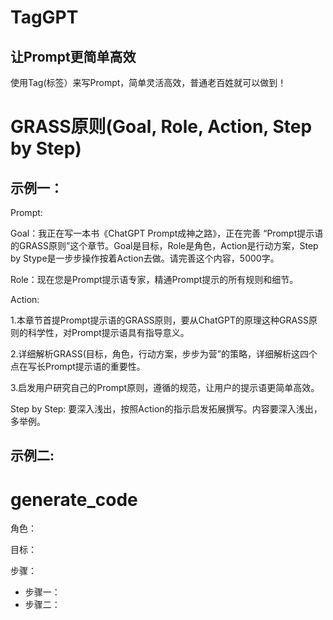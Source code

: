 # TagGPT

## 让Prompt更简单高效

使用Tag(标签）来写Prompt，简单灵活高效，普通老百姓就可以做到！


# GRASS原则(Goal, Role, Action, Step by Step)


## 示例一：

Prompt:


Goal：我正在写一本书《ChatGPT Prompt成神之路》，正在完善 “Prompt提示语的GRASS原则”这个章节。Goal是目标，Role是角色，Action是行动方案，Step by Stype是一步步操作按着Action去做。请完善这个内容，5000字。

Role：现在您是Prompt提示语专家，精通Prompt提示的所有规则和细节。

Action: 

1.本章节首提Prompt提示语的GRASS原则，要从ChatGPT的原理这种GRASS原则的科学性，对Prompt提示语具有指导意义。

2.详细解析GRASS(目标，角色，行动方案，步步为营”的策略，详细解析这四个点在写长Prompt提示语的重要性。

3.启发用户研究自己的Prompt原则，遵循的规范，让用户的提示语更简单高效。

Step by Step: 要深入浅出，按照Action的指示启发拓展撰写。内容要深入浅出，多举例。

## 示例二:

# generate_code

角色： <Role>

目标： <Goal>

步骤：

- 步骤一： <Action1>
- 步骤二： <Action2>


